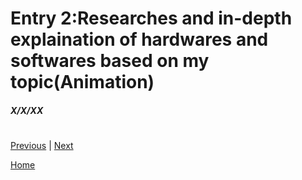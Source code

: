 # Entry 2:Researches and in-depth explaination of hardwares and softwares based on my topic(Animation)
##### X/X/XX
<h1></h1>

[Previous](entry01.md) | [Next](entry03.md)

[Home](../README.md)
